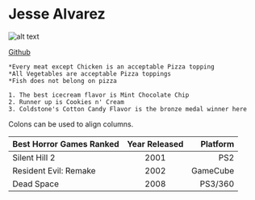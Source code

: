 # Jesse Alvarez
![alt text](https://i.redd.it/f2obsk0fc7h51.png)

[Github](https://github.com/Jessealvarez)
    
    *Every meat except Chicken is an acceptable Pizza topping
    *All Vegetables are acceptable Pizza toppings
    *Fish does not belong on pizza
    
    1. The best icecream flavor is Mint Chocolate Chip
    2. Runner up is Cookies n' Cream
    3. Coldstone's Cotton Candy Flavor is the bronze medal winner here
    
Colons can be used to align columns.

| Best Horror Games Ranked   | Year Released       | Platform |
| -------------             |:-------------:|       ---------:|
| Silent Hill 2         |       2001        |             PS2 |
| Resident Evil: Remake |       2002        |        GameCube |
| Dead Space            |       2008        |          PS3/360|



